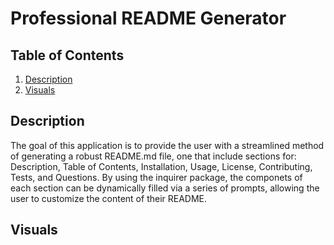 # Professional README Generator 

## Table of Contents
1. [Description](#description)
2. [Visuals](#visuals)

## Description
The goal of this application is to provide the user with a streamlined method of generating a robust README.md file, one that include sections for: Description, Table of Contents, Installation, Usage, License, Contributing, Tests, and Questions. By using the inquirer package, the componets of each section can be dynamically filled via a series of prompts, allowing the user to customize the content of their README.

## Visuals
![]()